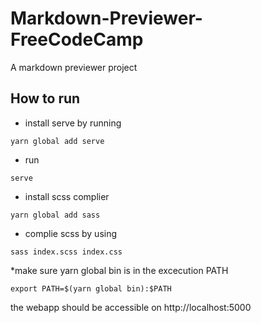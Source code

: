 # Markdown-Previewer-FreeCodeCamp
A markdown previewer project

## How to run
- install serve by running 
```
yarn global add serve
```
- run 
```
serve
```
- install scss complier
```
yarn global add sass
```
- complie scss by using
```
sass index.scss index.css
```

*make sure yarn global bin is in the excecution PATH
```
export PATH=$(yarn global bin):$PATH
```

the webapp should be accessible on http://localhost:5000